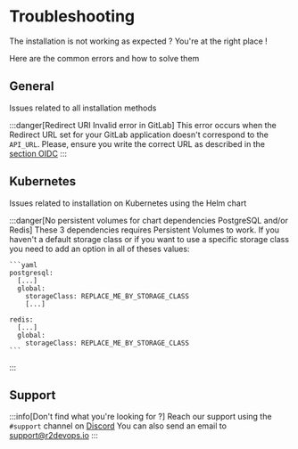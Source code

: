 # Troubleshooting

The installation is not working as expected ? You're at the right place !

Here are the common errors and how to solve them
## General

Issues related to all installation methods

:::danger[Redirect URI Invalid error in GitLab]
This error occurs when the Redirect URL set for your GitLab application
doesn't correspond to the `API_URL`. Please, ensure you write the correct
URL as described in the [section
OIDC](docker-compose/#-gitlab-oidc)
:::

## Kubernetes

Issues related to installation on Kubernetes using the Helm chart

:::danger[No persistent volumes for chart dependencies PostgreSQL and/or Redis]
These 3 dependencies requires Persistent Volumes to work. If you haven't a
default storage class or if you want to use a specific storage class you need to add an option in all of theses values:

    ```yaml
    postgresql:
      [...]
      global:
        storageClass: REPLACE_ME_BY_STORAGE_CLASS
        [...]

    redis:
      [...]
      global:
        storageClass: REPLACE_ME_BY_STORAGE_CLASS
    ```
:::
## Support

:::info[Don't find what you're looking for ?]
Reach our support using the `#support` channel on [Discord](https://discord.r2devops.io)
You can also send an email to [support@r2devops.io](mailto:support@r2devops.io)
:::
